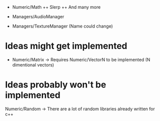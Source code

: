 + Numeric/Math
++ Slerp
++ And many more

+ Managers/AudioManager
+ Managers/TextureManager (Name could change)

# Ideas might get implemented
+ Numeric/Matrix -> Requires Numeric/VectorN<T> to be implemented (N dimentional vectors)

# Ideas probably won't be implemented
Numeric/Random -> There are a lot of random libraries already written for c++ 

